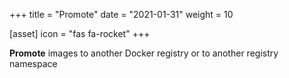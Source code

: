 +++
title = "Promote"
date = "2021-01-31"
weight = 10

[asset]
 icon = "fas fa-rocket"
+++

**Promote** images to another Docker registry or to another registry namespace